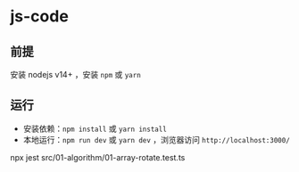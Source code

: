 # js-code

## 前提

安装 nodejs v14+ ，安装 `npm` 或 `yarn`

## 运行

-   安装依赖：`npm install` 或 `yarn install`
-   本地运行：`npm run dev` 或 `yarn dev` ，浏览器访问 `http://localhost:3000/`

npx jest src/01-algorithm/01-array-rotate.test.ts
